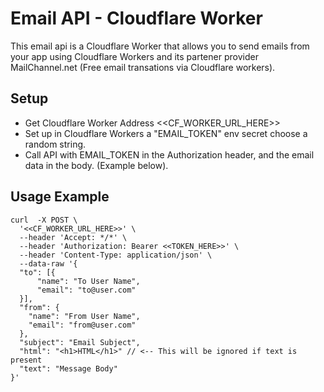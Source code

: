 # Email API - Cloudflare Worker

This email api is a Cloudflare Worker that allows you to send emails from your app using Cloudflare Workers and its partener provider MailChannel.net (Free email transations via Cloudflare workers).

## Setup
- Get Cloudflare Worker Address <<CF_WORKER_URL_HERE>>
- Set up in Cloudflare Workers a "EMAIL_TOKEN" env secret choose a random string.
- Call API with EMAIL_TOKEN in the Authorization header, and the email data in the body. (Example below).

## Usage Example

```
curl  -X POST \
  '<<CF_WORKER_URL_HERE>>' \
  --header 'Accept: */*' \
  --header 'Authorization: Bearer <<TOKEN_HERE>>' \
  --header 'Content-Type: application/json' \
  --data-raw '{
  "to": [{
      "name": "To User Name",
      "email": "to@user.com"
  }],
  "from": {
    "name": "From User Name",
    "email": "from@user.com"
  },
  "subject": "Email Subject",
  "html": "<h1>HTML</h1>" // <-- This will be ignored if text is present
  "text": "Message Body" 
}'
```
